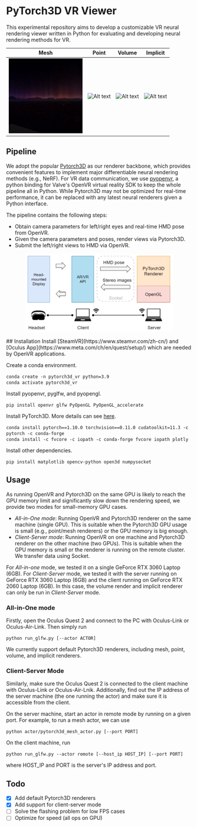 # PyTorch3D VR Viewer
This experimental repository aims to develop a customizable VR neural rendering viewer written in Python for evaluating and developing neural rendering methods for VR. 

Mesh  | Point | Volume | Implicit
------ | ------|---------- | ------ 
<img title="mesh" alt="Alt text" src="images/mesh.gif" width="200">     |  <img title="point" alt="Alt text" src="images/point.gif" width="200">     |  <img title="volume" alt="Alt text" src="images/volume.gif" width="200">  |  <img title="implicit" alt="Alt text" src="images/implicit.gif" width="200"> 


## Pipeline
We adopt the popular [Pytorch3D](https://pytorch3d.org/tutorials/) as our renderer backbone, which provides convenient features to implement major differentiable neural rendering methods (e.g., NeRF). For VR data communication, we use [pyopenvr](https://github.com/cmbruns/pyopenvr), a python binding for Valve's OpenVR virtual reality SDK to keep the whole pipeline all in Python. While Pytorch3D may not be optimized for real-time performance, it can be replaced with any latest neural renderers given a Python interface.

The pipeline contains the following steps:
- Obtain camera parameters for left/right eyes and real-time HMD pose from OpenVR.
- Given the camera parameters and poses, render views via Pytorch3D.
- Submit the left/right views to HMD via OpenVR.

<p align="center">
<img title="pipeline" alt="Alt text" src="images/pipeline.png" width="400">
</p>
## Installation
Install [SteamVR](https://www.steamvr.com/zh-cn/) and [Oculus App](https://www.meta.com/ch/en/quest/setup/) which are needed by OpenVR applications.

Create a conda environment.
```
conda create -n pytorch3d_vr python=3.9
conda activate pytorch3d_vr
```

Install pyopenvr, pyglfw, and pyopengl.
```
pip install openvr glfw PyOpenGL PyOpenGL_accelerate
```
Install PyTorch3D. More details can see [here](https://github.com/facebookresearch/pytorch3d/blob/main/INSTALL.md).
```
conda install pytorch==1.10.0 torchvision==0.11.0 cudatoolkit=11.3 -c pytorch -c conda-forge
conda install -c fvcore -c iopath -c conda-forge fvcore iopath plotly
```
Install other dependencies.
```
pip install matplotlib opencv-python open3d numpysocket
```

## Usage
As running OpenVR and Pytorch3D on the same GPU is likely to reach the GPU memory limit and significantly slow down the rendering speed, we provide two modes for small-memory GPU cases.
- *All-in-One mode*: Running OpenVR and Pytorch3D renderer on the same machine (single GPU). This is suitable when the Pytorch3D GPU usage is small (e.g., point/mesh renderers) or the GPU memory is big enough.
- *Client-Server mode*: Running OpenVR on one machine and Pytorch3D renderer on the other machine (two GPUs). This is suitable when the GPU memory is small or the renderer is running on the remote cluster. We transfer data using Socket. 

For *All-in-one* mode, we tested it on a single GeForce RTX 3060 Laptop (6GB). For *Client-Server* mode, we tested it with the server running on GeForce RTX 3060 Laptop (6GB) and the client running on GeForce RTX 2060 Laptop (6GB). In this case, the volume render and implicit renderer can only be run in *Client-Server* mode.

### All-in-One mode
Firstly, open the Oculus Quest 2 and connect to the PC with Oculus-Link or Oculus-Air-Link. Then simply run
```
python run_glfw.py [--actor ACTOR]
```
We currently support default Pytorch3D renderers, including mesh, point, volume, and implicit renderers.

### Client-Server Mode
Similarly, make sure the Oculus Quest 2 is connected to the client machine with Oculus-Link or Oculus-Air-Lnik. Additionally, find out the IP address of the server machine (the one running the actor) and make sure it is accessible from the client.

On the server machine, start an actor in remote mode by running on a given port. For example, to run a mesh actor, we can use
```
python actor/pytorch3d_mesh_actor.py [--port PORT]
```
On the client machine, run
```
python run_glfw.py --actor remote [--host_ip HOST_IP] [--port PORT]
```
where HOST_IP and PORT is the server's IP address and port.

## Todo
- [X] Add default Pytorch3D renderers
- [X] Add support for client-server mode
- [ ] Solve the flashing problem for low FPS cases
- [ ] Optimize for speed (all ops on GPU)
